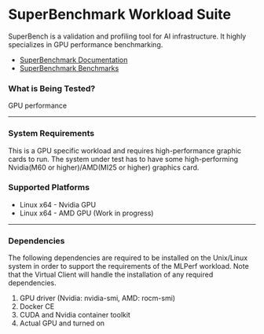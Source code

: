 ﻿---
id: superbenchmark
sidebar_position: 1
---

# SuperBenchmark Workload Suite
SuperBench is a validation and profiling tool for AI infrastructure. It highly specializes in GPU performance benchmarking.
* [SuperBenchmark Documentation](https://microsoft.github.io/superbenchmark/docs/introduction)  
* [SuperBenchmark Benchmarks](https://microsoft.github.io/superbenchmark/docs/user-tutorial/benchmarks/micro-benchmarks)

### What is Being Tested?
GPU performance

---
### System Requirements
This is a GPU specific workload and requires high-performance graphic cards to run. The system under test has to have some high-performing Nvidia(M60 or higher)/AMD(MI25 or higher) graphics card.

### Supported Platforms
* Linux x64 - Nvidia GPU
* Linux x64 - AMD GPU (Work in progress)

---
### Dependencies
The following dependencies are required to be installed on the Unix/Linux system in order to support the requirements
of the MLPerf workload. Note that the Virtual Client will handle the installation of any required dependencies.
1. GPU driver (Nvidia: nvidia-smi, AMD: rocm-smi)
2. Docker CE
3. CUDA and Nvidia container toolkit
4. Actual GPU and turned on


